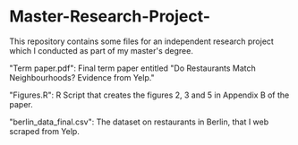 # Master-Research-Project-
This repository contains some files for an independent research project which I conducted as part of my master's degree.

"Term paper.pdf": Final term paper entitled "Do Restaurants Match Neighbourhoods? Evidence from Yelp." 

"Figures.R": R Script that creates the figures 2, 3 and 5 in Appendix B of the paper. 

"berlin_data_final.csv": The dataset on restaurants in Berlin, that I web scraped from Yelp.
